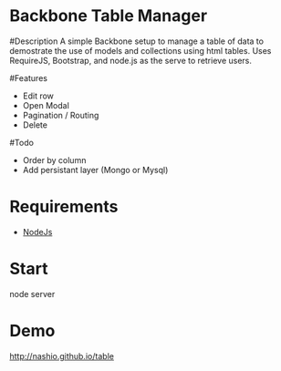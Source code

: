 Backbone Table Manager
==================================

#Description
A simple Backbone setup to manage a table of data to demostrate the use of models and collections using html tables.  Uses RequireJS, Bootstrap, and node.js as the serve to retrieve users.

#Features
- Edit row
- Open Modal
- Pagination / Routing
- Delete

#Todo
- Order by column
- Add persistant layer (Mongo or Mysql)

# Requirements

* [NodeJs](http://nodejs.org/download/)

# Start
node server

# Demo
http://nashio.github.io/table





